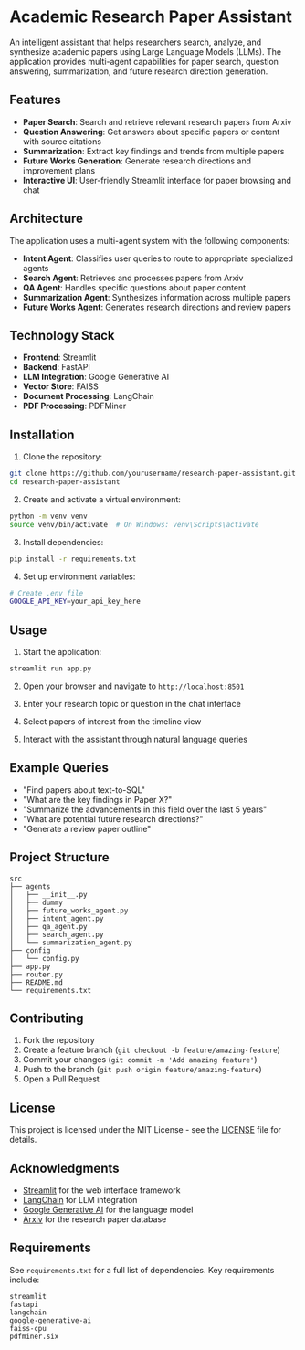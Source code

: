 # Academic Research Paper Assistant

An intelligent assistant that helps researchers search, analyze, and synthesize academic papers using Large Language Models (LLMs). The application provides multi-agent capabilities for paper search, question answering, summarization, and future research direction generation.

## Features

- **Paper Search**: Search and retrieve relevant research papers from Arxiv
- **Question Answering**: Get answers about specific papers or content with source citations
- **Summarization**: Extract key findings and trends from multiple papers
- **Future Works Generation**: Generate research directions and improvement plans
- **Interactive UI**: User-friendly Streamlit interface for paper browsing and chat

## Architecture

The application uses a multi-agent system with the following components:

- **Intent Agent**: Classifies user queries to route to appropriate specialized agents
- **Search Agent**: Retrieves and processes papers from Arxiv
- **QA Agent**: Handles specific questions about paper content
- **Summarization Agent**: Synthesizes information across multiple papers
- **Future Works Agent**: Generates research directions and review papers

## Technology Stack

- **Frontend**: Streamlit
- **Backend**: FastAPI
- **LLM Integration**: Google Generative AI
- **Vector Store**: FAISS
- **Document Processing**: LangChain
- **PDF Processing**: PDFMiner

## Installation

1. Clone the repository:
```bash
git clone https://github.com/yourusername/research-paper-assistant.git
cd research-paper-assistant
```

2. Create and activate a virtual environment:
```bash
python -m venv venv
source venv/bin/activate  # On Windows: venv\Scripts\activate
```

3. Install dependencies:
```bash
pip install -r requirements.txt
```

4. Set up environment variables:
```bash
# Create .env file
GOOGLE_API_KEY=your_api_key_here
```

## Usage

1. Start the application:
```bash
streamlit run app.py
```

2. Open your browser and navigate to `http://localhost:8501`

3. Enter your research topic or question in the chat interface

4. Select papers of interest from the timeline view

5. Interact with the assistant through natural language queries

## Example Queries

- "Find papers about text-to-SQL"
- "What are the key findings in Paper X?"
- "Summarize the advancements in this field over the last 5 years"
- "What are potential future research directions?"
- "Generate a review paper outline"

## Project Structure

```
src
├── agents
│   ├── __init__.py
│   ├── dummy
│   ├── future_works_agent.py
│   ├── intent_agent.py
│   ├── qa_agent.py
│   ├── search_agent.py
│   └── summarization_agent.py
├── config
│   └── config.py
├── app.py
├── router.py
├── README.md
└── requirements.txt
```

## Contributing

1. Fork the repository
2. Create a feature branch (`git checkout -b feature/amazing-feature`)
3. Commit your changes (`git commit -m 'Add amazing feature'`)
4. Push to the branch (`git push origin feature/amazing-feature`)
5. Open a Pull Request

## License

This project is licensed under the MIT License - see the [LICENSE](LICENSE) file for details.

## Acknowledgments

- [Streamlit](https://streamlit.io/) for the web interface framework
- [LangChain](https://python.langchain.com/) for LLM integration
- [Google Generative AI](https://ai.google.dev/) for the language model
- [Arxiv](https://arxiv.org/) for the research paper database

## Requirements

See `requirements.txt` for a full list of dependencies. Key requirements include:

```
streamlit
fastapi
langchain
google-generative-ai
faiss-cpu
pdfminer.six
```



